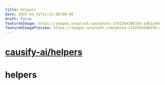```yaml
---
title: helpers
date: 2025-03-31T12:22:02+08:00
draft: False
featuredImage: https://images.unsplash.com/photo-1742564386354-adb1a9dd4654?ixid=M3w0NjAwMjJ8MHwxfHJhbmRvbXx8fHx8fHx8fDE3NDMzOTQ4NjJ8&ixlib=rb-4.0.3
featuredImagePreview: https://images.unsplash.com/photo-1742564386354-adb1a9dd4654?ixid=M3w0NjAwMjJ8MHwxfHJhbmRvbXx8fHx8fHx8fDE3NDMzOTQ4NjJ8&ixlib=rb-4.0.3
---
```


# [causify-ai/helpers](https://github.com/causify-ai/helpers)

# helpers
